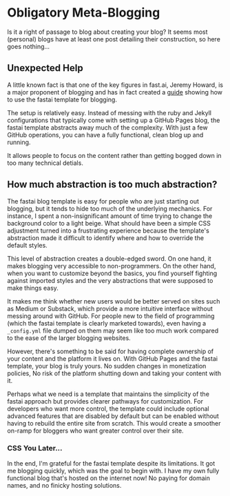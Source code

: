 # Obligatory Meta-Blogging
Is it a right of passage to blog about creating your blog? It seems most (personal) blogs have at least one post detailing their
construction, so here goes nothing...

## Unexpected Help
A little known fact is that one of the key figures in fast.ai, Jeremy Howard, is a major proponent of blogging and has 
in fact created a [guide](https://www.fast.ai/posts/2020-01-16-fast_template.html) showing how to use the fastai template for blogging.

The setup is relatively easy. Instead of messing with the ruby and Jekyll configurations that typically come with setting up a 
GitHub Pages blog, the fastai template abstracts away much of the complexity. With just a few GitHub operations, you can have a fully functional, clean blog up and running.

It allows people to focus on the content rather than getting bogged down in too many technical detials. 

## How much abstraction is too much abstraction?
The fastai blog template is easy for people who are just starting out blogging, but it tends to hide too much of the underlying mechanics. 
For instance, I spent a non-insignificant amount of time trying to change the background color to a light beige. 
What should have been a simple CSS adjustment turned into a frustrating experience because the template's abstraction made it 
difficult to identify where and how to override the default styles.

This level of abstraction creates a double-edged sword. On one hand, it makes blogging very accessible to non-programmers. 
On the other hand, when you want to customize beyond the basics, you find yourself fighting against imported styles and the very abstractions that were supposed to make things easy.

It makes me think whether new users would be better served on sites such as Medium or Substack,
which provide a more intuitive interface without messing around with GitHub.
For people new to the field of programming (which the fastai template is clearly marketed towards), even having a `_config.yml` file dumped on them may seem like too much work compared to the ease of the larger blogging websites.

However, there's something to be said for having complete ownership of your content and the platform it lives on. 
With GitHub Pages and the fastai template, your blog is truly yours. 
No sudden changes in monetization policies, No risk of the platform shutting down and taking your content with it.

Perhaps what we need is a template that maintains the simplicity of the fastai approach but provides clearer pathways for customization. 
For developers who want more control, the template could include optional advanced features that are disabled by default but can be 
enabled without having to rebuild the entire site from scratch. This would create a smoother on-ramp for bloggers who want greater control over their site.

### CSS You Later...
In the end, I'm grateful for the fastai template despite its limitations. It got me blogging quickly, which was the goal to begin with. 
I have my own fully functional blog that's hosted on the internet now! No paying for domain names, and no finicky hosting solutions.  



